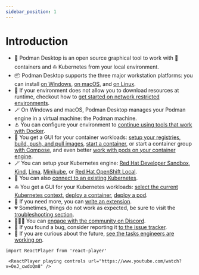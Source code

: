 ```yaml
---
sidebar_position: 1
---
```


# Introduction

- 🦭 Podman Desktop is an open source graphical tool to work with 🦭 containers and :sailboat: Kubernetes from your local environment.
- 📦 Podman Desktop supports the three major workstation platforms: you can install [on Windows](/docs/installation/windows-install), [on macOS](/docs/installation/macos-install), and [on Linux](/docs/installation/linux-install).
- 🚪 If your environment does not allow you to download resources at runtime, checkout how to [get started on network restricted environments](/docs/proxy).
- 🪄 On Windows and macOS, Podman Desktop manages your Podman engine in a virtual machine: the Podman machine.
- ⚓ You can configure your environment to [continue using tools that work with Docker](/docs/migrating-from-docker).
- 🦭 You get a GUI for your container workloads: [setup your registries](/docs/containers/registries), [build, push, and pull images](/docs/containers/images), [start a container](/docs/containers/starting-a-container), or start a container group [with Compose](/docs/compose), and even better [work with pods on your container engine](/docs/containers/creating-a-pod).
- 🪄 You can setup your Kubernetes engine: [Red Hat Developer Sandbox](/docs/openshift/developer-sandbox), [Kind](/docs/kind), [Lima](/docs/lima), [Minikube](/docs/minikube), or [Red Hat OpenShift Local](/docs/openshift/openshift-local).
- 🤝 You can also [connect to an existing Kubernetes](/docs/kubernetes/existing-kubernetes).
- ⛵ You get a GUI for your Kubernetes workloads: [select the current Kubernetes context](/docs/kubernetes/viewing-and-selecting-current-kubernete-context), [deploy a container](/docs/kubernetes/deploying-a-container-to-kubernetes), [deploy a pod](/docs/kubernetes/deploying-a-pod-to-kubernetes).
- 🫵 If you need more, you can [write an extension](/docs/extensions).
- 💔 Sometimes, things do not work as expected, be sure to visit the [troubleshooting section](/docs/troubleshooting).
- 🧑‍🤝‍🧑 You can [engage with the community on Discord](https://discord.com/invite/x5GzFF6QH4).
- 🐛 If you found a bug, consider reporting it [to the issue tracker](https://github.com/containers/podman-desktop/issues/).
- 🥠 If you are curious about the future, [see the tasks engineers are working on](https://github.com/orgs/containers/projects/4/views/8).

```mdx-code-block
import ReactPlayer from 'react-player'

 <ReactPlayer playing controls url="https://www.youtube.com/watch?v=OeJ_cwdoQm8" />
```
